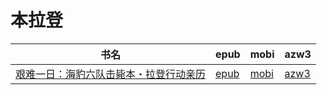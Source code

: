# 本拉登

| 书名 | epub | mobi | azw3 |
| --- | --- | --- | --- |
| [艰难一日：海豹六队击毙本・拉登行动亲历](http://ct.dalanmei.com/f/31084289-571786466-106b82) | [epub](http://ct.dalanmei.com/f/31084289-571786466-106b82) | [mobi](http://ct.dalanmei.com/f/31084289-571452406-c44b32) | [azw3](http://ct.dalanmei.com/f/31084289-571885702-8cc68c) |
